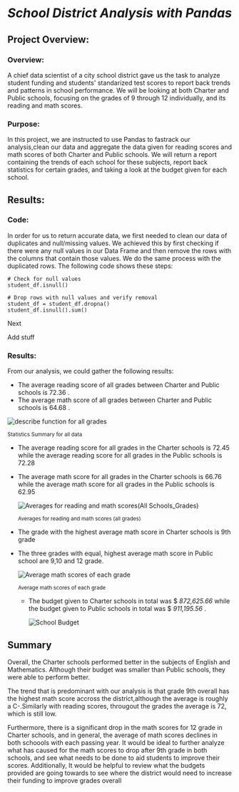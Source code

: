 # ***School District Analysis with Pandas***

## Project Overview:

### Overview:

A chief data scientist of a city school district gave us the task to analyze student funding and students' standarized test scores to report back trends and patterns in school performance. We will be looking at both Charter and Public schools, focusing on the grades of 9 through 12 individually, and its reading and math scores.

### Purpose:

In this project, we are instructed to use Pandas to fastrack our analysis,clean our data and aggregate the data given for reading scores and math scores of both Charter and Public schools. We will return a report containing the trends of each school for these subjects, report back statistics for certain grades, and taking a look at the budget given for each school.

## Results:

### Code:
In order for us to return accurate data, we first needed to clean our data of duplicates and null/missing values. We achieved this by first checking if there were any null values in our Data Frame and then remove the rows with the columns that contain those values. We do the same process with the duplicated rows. The following code shows these steps:

```
# Check for null values
student_df.isnull()

# Drop rows with null values and verify removal
student_df = student_df.dropna()
student_df.isnull().sum()
```
Next

Add stuff


### Results:

From our analysis, we could gather the following results:
- The average reading score of all grades between Charter and Public schools is 72.36 .
- The average math score of all grades between Charter and Public schools is 64.68 .

![describe function for all grades](https://user-images.githubusercontent.com/111034667/191600701-dbd8563c-d1d9-4647-a389-c38527360f17.png)

<sub> Statistics Summary for all data <sub>
  
- The average reading score for all grades in the Charter schools is 72.45 while the average reading score for all grades in the Public schools is 72.28
- The average math score for all grades in the Charter schools is 66.76 while the average math score for all grades in the Public schools is 62.95
  
  ![Averages for reading and math scores(All Schools_Grades)](https://user-images.githubusercontent.com/111034667/191601464-9c4ad263-46bb-4414-ac24-7f7a5626b52b.png)

  <sub> Averages for reading and math scores  (all grades) <sub>
  
  
- The grade with the highest average math score in Charter schools is 9th grade
- The three grades with equal, highest average math score in Public school are 9,10 and 12 grade.
  
  ![Average math scores of each grade](https://user-images.githubusercontent.com/111034667/191601886-e841d069-179b-49c6-bfe6-58e80af4c862.png)

   <sub> Average math scores of each grade <sub>
     
  - The budget given to Charter schools in total was  $ *872,625.66* while the budget given to Public schools in total was  $ *911,195.56* .
     
     ![School Budget](https://user-images.githubusercontent.com/111034667/191603479-0f49d6c1-a88e-4ce5-aca5-f843e290d882.png)

## Summary

Overall, the Charter schools performed better in the subjects of English and Mathematics. Although their budget was smaller than Public schools, they were able to perform better.
     
The trend that is predominant with our analysis is that grade 9th overall has the highest math score accross the district,although the average is roughly a C-.Similarly with reading scores, througout the grades the average is 72, which is still low.
     
Furthermore, there is a significant drop in the math scores for 12 grade in Charter schools, and in general, the average of math scores declines in both schoools with each passing year. It would be ideal to further analyze what has caused for the math scores to drop after 9th grade in both schools, and see what needs to be done to aid students to improve their scores. Additionally, It would be helpful to review what the budgets provided are going towards to see where the district would need to increase their funding to improve grades overall


